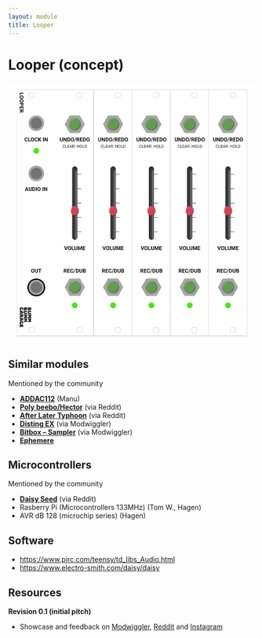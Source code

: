 ```yaml
---
layout: module
title: Looper
---
```


<!-- Add description, image -->

# Looper (concept)

![Bumm-Bumm-Garage-Looper](Bumm-Bumm-Garage-Looper.png)

## Similar modules

Mentioned by the community

* [**ADDAC112**](https://www.addacsystem.com/en/products/modules/addac100-series/addac112) (Manu)
* **[Poly beebo/Hector](https://www.polyeffects.com/polyeffects/p/hector)** (via Reddit)
* **[After Later Typhoon](https://afterlateraudio.com/products/typhoon)** (via Reddit)
* [**Disting EX**](https://www.expert-sleepers.co.uk/distingEX.html) (via Modwiggler)
* [**Bitbox – Sampler**](https://1010music.com/product/bitbox-eurorack-module-with-touchscreen) (via Modwiggler)
* **[Ephemere](https://www.gearnews.com/ephemere-dual-channel-cv-and-modulation-recorder/)**

## Microcontrollers

Mentioned by the community

* [**Daisy Seed**](https://www.electro-smith.com/daisy/daisy) (via Reddit)
* Rasberry Pi (Microcontrollers 133MHz) (Tom W., Hagen)
* AVR dB 128 (microchip series) (Hagen)

## Software

* https://www.pjrc.com/teensy/td_libs_Audio.html
* https://www.electro-smith.com/daisy/daisy

## Resources

**Revision 0.1 (initial pitch)**

* Showcase and feedback on [Modwiggler](https://www.modwiggler.com/forum/viewtopic.php?p=3779166#p3779166), [Reddit](https://www.reddit.com/r/synthdiy/comments/vghybq/looper_eurorack_module_with_multiple_tracks/) and [Instagram](https://www.instagram.com/p/CfBe22DMyp6/)







<!--

#### Sample rate and Bit Depth

**Basically**

https://electro-smith.github.io/libDaisy/md_doc_md__a3__getting__started__audio.html

* Typical CDs are at 44.1kHz, High-fidelity samplerates start at 96kHz.

* typical CD audio is 16-bits
* Audio File Size Calulcator: https://www.theaudioarchive.com/TAA_Resources_File_Size.htm

**BOSS RC-505**

https://www.musikhaus-korn.de/de/boss-rc-505-mk2-loop-station/pd/189900

- Sample-Rate: 44,1 kHz
- AD/DA Wandlung: 32 bits
- Prozessor: 32-bit floating point

**Daisy**

https://electro-smith.github.io/libDaisy/md_doc_md__a3__getting__started__audio.html

* On the daisy, the hardware uses **24-bit audio** … (beyond 16-bits, the difference becomes less and less noticeable)
* Daisy's audio engine uses 32-bit floats to work with audio

#### Similiar projects

* https://forum.electro-smith.com/search?q=looper
  * https://github.com/misterinterrupt/PatchLooperExample
  * https://forum.electro-smith.com/t/live-coding-a-daisy-patch-granular-sampler/2210

-->
